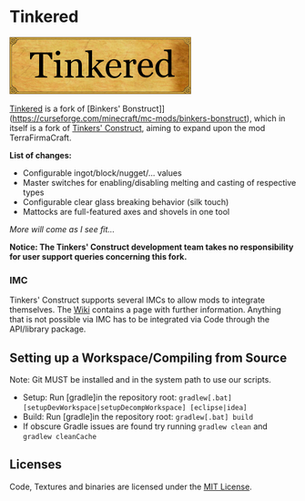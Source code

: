 # Tinkered

![](https://github.com/Lylythii/Tinkered/blob/1.12/resources/logo.png)

[Tinkered](https://curseforge.com/minecraft/mc-mods/tinkered) is a fork of [Binkers' Bonstruct]](https://curseforge.com/minecraft/mc-mods/binkers-bonstruct), which in itself is a fork of [Tinkers' Construct](https://curseforge.com/minecraft/mc-mods/tinkers-construct), aiming to expand upon the mod TerraFirmaCraft.

**List of changes:**
* Configurable ingot/block/nugget/... values
* Master switches for enabling/disabling melting and casting of respective types
* Configurable clear glass breaking behavior (silk touch)
* Mattocks are full-featured axes and shovels in one tool

*More will come as I see fit...*

**Notice: The Tinkers' Construct development team takes no responsibility for user support queries concerning this fork.**

### IMC
Tinkers' Construct supports several IMCs to allow mods to integrate themselves. The [Wiki](https://github.com/SlimeKnights/TinkersConstruct/wiki/IMC) contains a page with further information.
Anything that is not possible via IMC has to be integrated via Code through the API/library package.

## Setting up a Workspace/Compiling from Source
Note: Git MUST be installed and in the system path to use our scripts.
* Setup: Run [gradle]in the repository root: `gradlew[.bat] [setupDevWorkspace|setupDecompWorkspace] [eclipse|idea]`
* Build: Run [gradle]in the repository root: `gradlew[.bat] build`
* If obscure Gradle issues are found try running `gradlew clean` and `gradlew cleanCache`

## Licenses
Code, Textures and binaries are licensed under the [MIT License](https://tldrlegal.com/license/mit-license).
